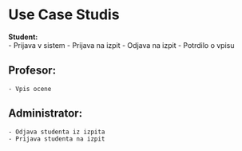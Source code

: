 # Use Case Studis

**Student:** <br />
    - Prijava v sistem
    - Prijava na izpit
    - Odjava na izpit
    - Potrdilo o vpisu

## **Profesor:** <br />
    - Vpis ocene

## **Administrator:** <br />
    - Odjava studenta iz izpita
    - Prijava studenta na izpit

